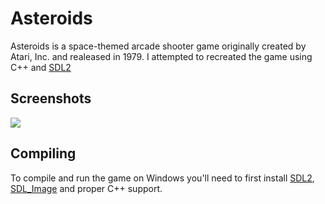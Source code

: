 # Asteroids

Asteroids is a space-themed arcade shooter game originally created by Atari, Inc. and realeased in 1979. I attempted to recreated the game using C++ and [SDL2](https://www.libsdl.org/)

## Screenshots
![](https://imgur.com/a/inY7L5F)

## Compiling
To compile and run the game on Windows you'll need to first install [SDL2](https://www.libsdl.org/download-2.0.php), [SDL_Image](https://www.libsdl.org/projects/SDL_image/) and proper C++ support.